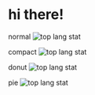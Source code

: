 
# hi there!
normal
![top lang stat](https://github-readme-stats.vercel.app/api/top-langs/?username=x-upper&theme=tokyonight)

compact
![top lang stat](https://github-readme-stats.vercel.app/api/top-langs/?username=x-upper&layout=compact&theme=tokyonight)

donut
![top lang stat](https://github-readme-stats.vercel.app/api/top-langs/?username=x-upper&layout=donut&theme=tokyonight)


pie
![top lang stat](https://github-readme-stats.vercel.app/api/top-langs/?username=x-upper&layout=pie&theme=tokyonight)

